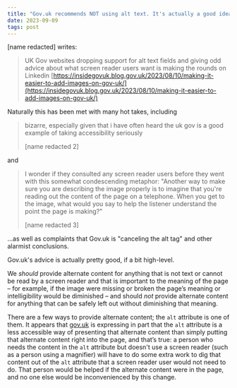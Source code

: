 ```yaml
---
title: "Gov.uk recommends NOT using alt text. It's actually a good idea"
date: 2023-09-09
tags: post
---
```


\[name redacted\] writes:

> UK Gov websites dropping support for alt text fields and giving odd advice about what screen reader users want is making the rounds on Linkedin [https://insidegovuk.blog.gov.uk/2023/08/10/making-it-easier-to-add-images-on-gov-uk/](https://insidegovuk.blog.gov.uk/2023/08/10/making-it-easier-to-add-images-on-gov-uk/)

Naturally this has been met with many hot takes, including

> bizarre, especially given that i have often heard the uk gov is a good example of taking accessibility seriously
> 
> \[name redacted 2\]

and

> I wonder if they consulted any screen reader users before they went with this somewhat condescending metaphor: "Another way to make sure you are describing the image properly is to imagine that you're reading out the content of the page on a telephone. When you get to the image, what would you say to help the listener understand the point the page is making?"
> 
> \[name redacted 3\]

…as well as complaints that Gov.uk is "canceling the alt tag" and other alarmist conclusions.

Gov.uk's advice is actually pretty good, if a bit high-level.

We _should_ provide alternate content for anything that is not text or cannot be read by a screen reader and that is important to the meaning of the page – for example, if the image were missing or broken the page’s meaning or intelligibility would be diminished – and should _not_ provide alternate content for anything that can be safely left out without diminishing that meaning.

There are a few ways to provide alternate content; the `alt` attribute is one of them. It appears that [gov.uk](http://gov.uk/) is expressing in part that the `alt` attribute is a less accessible way of presenting that alternate content than simply putting that alternate content right into the page, and that’s true: a person who needs the content in the `alt` attribute but doesn't use a screen reader (such as a person using a magnifier) will have to do some extra work to dig that content out of the `alt` attribute that a screen reader user would not need to do. That person would be helped if the alternate content were in the page, and no one else would be inconvenienced by this change.
